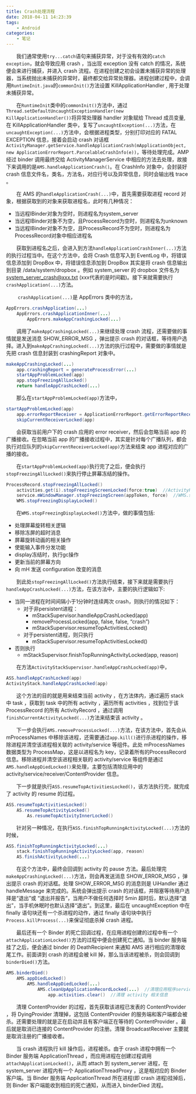 ```yaml
---
title: Crash处理流程
date: 2018-04-11 14:23:39
tags:
	- Android
categories:
	- 笔记
---
```


&emsp;&emsp;我们通常使用`try...catch`语句来捕获异常，对于没有有效的`catch exception`，就会导致应用 crash ，当出现 exception 没有 catch 的情况，系统便会来进行捕获，并进入 crash 流程。在进程创建之初会设置未捕获异常的处理器，当系统抛出未捕获的异常时，最终都交给异常处理器。进程创建过程中，会调用`RuntimeInit.java`的`commonInit()`方法设置 KillApplicationHandler , 用于处理未捕获异常。

&emsp;&emsp;在`RuntimeInit`类中的`commonInit()`方法中，通过`Thread.setDefaultUncaughtExceptionHandler(new KillApplicationHandler())`将异常处理器 handler 对象赋给 Thread 成员变量,在 KillApplicationHandler 类中，复写了`uncaughtException(...)`方法，在`uncaughtException(...)`方法中，会根据进程类型，分别打印对应的 FATAL EXCEPTION 信息，接着会启动 crash 对话框`ActivityManager.getService.handleApplicationCrash(mApplicationObject, new ApplicationErrorReport.ParcelableCrashInfo(e))`，等待处理完成。AMP 经过 binder 调用最终交给 ActivityManagerService 中相应的方法去处理，故接下来调用的是`AMS.handleApplicationCrash()`。在 CrashInfo 对象中，会封装好 crash 信息文件名，类名，方法名，对应行号以及异常信息，同时会输出栈 trace 。

&emsp;&emsp;在 AMS 的`handleApplicationCrash(...)`中，首先需要获取进程 record 对象，根据获取到的对象来获取进程名，此时有几种情况：

* 当远程IBinder对象为空时，则进程名为system_server
* 当远程IBinder对象不为空，且ProcessRecord为空时，则进程名为unknown
* 当远程IBinder对象不为空，且ProcessRecord不为空时，则进程名为ProcessRecord对象中相应进程名

&emsp;&emsp;获取到进程名之后，会进入到方法`handleApplicationCrashInner(...)`方法的执行过程当中。在这个方法中，会将 Crash 信息写入到 EventLog 中，将错误信息添加到 DropBox 中，将错误信息添加到 DropBox 其实是将 crash 信息输出到目录 /data/system/dropbox 。例如 system_server 的 dropbox 文件名为 system_server_crash@xxx.txt (xxx代表的是时间戳)。接下来就需要执行`crashApplication(...)`方法。

&emsp;&emsp; `crashApplication(...)`是 AppErrors 类中的方法，

```java
AppErrors.crashApplication(...)
    AppErrors.crashApplicationInner(...)
        AppErrors.makeAppCrashingLocked(...)
```

&emsp;&emsp;调用了`makeAppCrashingLocked(...)`来继续处理 crash 流程，还需要做的事情就是发送消息 SHOW_ERROR_MSG ，弹出提示 crash 的对话框，等待用户选择。进入到`makeAppCrashingLocked(...)`方法的执行过程中，需要做的事情就是先把 crash 信息封装到 crashingReport 对象中。

```java
makeAppCrashingLocked(...)
    app.crashingReport = generateProcessError(...)
    startAppProblemLocked(app)
    app.stopFreezingAllLocked()
    return handleAppCrashLocked(...)
```

&emsp;&emsp;那么在`startAppProblemLocked(app)`方法中，

```java
startAppProblemLocked(app)
    app.errorReportReceiver = ApplicationErrorReport.getErrorReportReceiver(...)
    skipCurrentReceiverLocked(app)
```

&emsp;&emsp;会获取当前用户下的 crash 应用的 error receiver，然后会忽略当前 app 的广播接收。在忽略当前 app 的广播接收过程中，其实是针对每个广播队列，都会执行对应队列的`skipCurrentReceiverLocked(app)`方法来结束 app 进程对应的广播的接收。

&emsp;&emsp;在`startAppProblemLocked(app)`执行完了之后，便会执行`stopFreezingAllLocked()`来执行停止屏幕冻结的操作。

```java
ProcessRecord.stopFreezingAllLocked()
    activities.get(i).stopFreezingScreenLocked(force:true)  //ActivityRecord.stopFreezingScreenLocked
    service.mWindowManager.stopFreezingScreen(appToken, force)  //WMS.stopFreezingScreen
    WMS.stopFreezingDisplayLocked()
```

&emsp;&emsp;在`WMS.stopFreezingDisplayLocked()`方法中，做的事情包括:

* 处理屏幕旋转相关逻辑
* 移除冻屏的超时消息
* 屏幕旋转动画的相关操作
* 使能输入事件分发功能
* display冻结时，执行gc操作
* 更新当前的屏幕方向
* 向 mH 发送 configuration 改变的消息

&emsp;&emsp;到此处`stopFreezingAllLocked()`方法执行结束，接下来就是需要执行`handleAppCrashLocked(...)`方法，在该方法中，主要的执行逻辑如下:

* 当同一进程在时间间隔小于1分钟时连续两次 crash，则执行的情况如下：
  * 对于非persistent进程：
    * mStackSupervisor.handleAppCrashLocked(app)
    * removeProcessLocked(app, false, false, “crash”)
    * mStackSupervisor.resumeTopActivitiesLocked()
  * 对于persistent进程，则只执行
    * mStackSupervisor.resumeTopActivitiesLocked()
* 否则执行
  * mStackSupervisor.finishTopRunningActivityLocked(app, reason)

&emsp;&emsp;在方法`ActivityStackSupervisor.handleAppCrashLocked(app)`中，

```java
ASS.handleAppCrashLocked(app)
ActivityStack.handleAppCrashLocked(app)
```

&emsp;&emsp;这个方法的目的就是用来结束当前 activity ，在方法体内，通过遍历 stack 中 task ，获取到 task 中的所有 activity ，遍历所有 activities ，找到位于该 ProcessRecord 的所有 ActivityRecord ，通过调用`finishCurrentActivityLocked(...)`方法来结束该 activity 。

&emsp;&emsp;下一步会执行`AMS.removeProcessLocked(...)`方法，在该方法中，首先会从 mProcessNames 中移除该进程，还需要通过`app.kill()`进行杀进程的操作，移除进程并清空该进程相关联的 activity/service 等组件。此处 mProcessNames 数据类型为 ProcessMap，这是以进程名为 key，记录着所有的ProcessRecord 信息。移除进程并清空该进程相关联的 activity/service 等组件是通过`AMS.handleAppDiedLocked()`来处理，主要包括清除应用中的 activity/service/receiver/ContentProvider 信息。

&emsp;&emsp;下一步就是执行`ASS.resumeTopActivitiesLocked()`，该方法执行完，就完成了 activity 的 resume 的过程。

```java
ASS.resumeTopActivitiesLocked()
    AS.resumeTopActivityLocked()
        As.resumeTopActivityInnerLocked()
```

&emsp;&emsp;针对另一种情况，在执行`ASS.finishTopRunningActivityLocked(...)`方法的时候，

```java
ASS.finishTopRunningActivityLocked(...)
    stack.finishTopRunningActivityLocked(app, reason)
    AS.finishActivityLocked(...)
```

&emsp;&emsp;在这个方法中，最终会回调到 activity 的 pause 方法。最后处理完`makeAppCrashingLocked(...)`方法，则会再发送消息 SHOW_ERROR_MSG ，弹出提示 crash 的对话框。处理 SHOW_ERROR_MSG 的消息则是 UiHandler 通过 handleMessage 来完成的。系统会弹出提示 crash 的对话框，并阻塞等待用户选择是“退出”或 “退出并报告”，当用户不做任何选择时 5min 超时后，默认选择“退出”，当手机休眠时也默认选择“退出”。到这里，最后在 uncaughtException 中在 finally 语句块还有一个杀进程的动作，通过 finally 语句块中执行`Process.killProcess(...)`来保证彻底杀掉 crash 进程。

&emsp;&emsp;最后还有一个 Binder 的死亡回调过程，在应用进程创建的过程中有一个`attachApplicationLocked()`方法的过程中便会创建死亡通知。当 binder 服务端挂了之后，便会通过 binder 的 DeathRecipient 来通知 AMS 进行相应的清理收尾工作。前面讲到 crash 的进程会被 kill 掉，那么当该进程被杀，则会回调到`binderDied()`方法。

```java
AMS.binderDied()
    AMS.appDiedLocked()
        AMS.handleAppDiedLocked(...)
            AMS.cleanUpApplicationRecordLocked(...)  //清理应用程序service, BroadcastReceiver, ContentProvider相关信息
                app.activities.clear()  //清理 activity 相关信息
```

&emsp;&emsp;清理 ContentProvider 的过程，首先获取该进程已发表的 ContentProvider ，将 DyingProvider 清理掉，这包括 ContentProvider 的服务端和客户端都会被杀。还需要处理的就是正在启动并且有客户端正在等待的 ContentProvider 。最后就是取消已连接的 ContentProvider 的注册。清理 BroadcastReceiver 主要就是取消注册的广播接收者。

&emsp;&emsp;当 crash 进程执行 kill 操作后，进程被杀。由于 crash 进程中拥有一个 Binder 服务端 ApplicationThread ，而应用进程在创建过程调用`attachApplicationLocked()`，从而 attach 到 system_server 进程，在 system_server 进程内有一个 ApplicationThreadProxy ，这是相对应的 Binder 客户端。当 Binder 服务端 ApplicationThread 所在进程(即 crash 进程)挂掉后，则 Binder 客户端能收到相应的死亡通知，从而进入 binderDied 流程。
